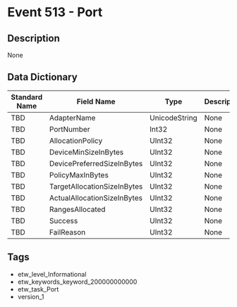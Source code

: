 # Event 513 - Port

## Description
None

## Data Dictionary
|Standard Name|Field Name|Type|Description|Sample Value|
|---|---|---|---|---|
|TBD|AdapterName|UnicodeString|None|`None`|
|TBD|PortNumber|Int32|None|`None`|
|TBD|AllocationPolicy|UInt32|None|`None`|
|TBD|DeviceMinSizeInBytes|UInt32|None|`None`|
|TBD|DevicePreferredSizeInBytes|UInt32|None|`None`|
|TBD|PolicyMaxInBytes|UInt32|None|`None`|
|TBD|TargetAllocationSizeInBytes|UInt32|None|`None`|
|TBD|ActualAllocationSizeInBytes|UInt32|None|`None`|
|TBD|RangesAllocated|UInt32|None|`None`|
|TBD|Success|UInt32|None|`None`|
|TBD|FailReason|UInt32|None|`None`|

## Tags
* etw_level_Informational
* etw_keywords_keyword_200000000000
* etw_task_Port
* version_1